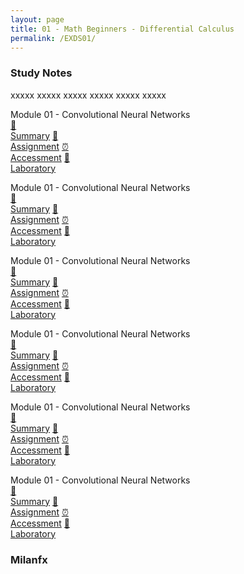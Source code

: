 ```yaml
---
layout: page
title: 01 - Math Beginners - Differential Calculus
permalink: /EXDS01/
---
```


<h3>Study Notes</h3>

xxxxx xxxxx xxxxx xxxxx xxxxx xxxxx

<div>
  <span class="btn spec1"><span class="btn spec2">Module 01 - Convolutional Neural Networks</span>
  <br>
  <a href="/01-MSDS-Express/EXDS01/M1/" class="btn icon1">📝<br>Summary</a>
  <a href="/01-MSDS-Express/EXDS01/M1/" class="btn icon2">📖<br>Assignment</a>
  <a href="/01-MSDS-Express/EXDS01/M1/" class="btn icon3">⏰<br>Accessment</a>
  <a href="/01-MSDS-Express/EXDS01/M1/" class="btn icon4">📂<br>Laboratory</a>
  </span>

  <span class="btn spec1"><span class="btn spec2">Module 01 - Convolutional Neural Networks</span>
  <br>
  <a href="/01-MSDS-Express/EXDS01/M1/" class="btn icon1">📝<br>Summary</a>
  <a href="/01-MSDS-Express/EXDS01/M1/" class="btn icon2">📖<br>Assignment</a>
  <a href="/01-MSDS-Express/EXDS01/M1/" class="btn icon3">⏰<br>Accessment</a>
  <a href="/01-MSDS-Express/EXDS01/M1/" class="btn icon4">📂<br>Laboratory</a>
  </span>
</div>

<div>
  <span class="btn spec1"><span class="btn spec2">Module 01 - Convolutional Neural Networks</span>
  <br>
  <a href="/01-MSDS-Express/EXDS01/M1/" class="btn icon1">📝<br>Summary</a>
  <a href="/01-MSDS-Express/EXDS01/M1/" class="btn icon2">📖<br>Assignment</a>
  <a href="/01-MSDS-Express/EXDS01/M1/" class="btn icon3">⏰<br>Accessment</a>
  <a href="/01-MSDS-Express/EXDS01/M1/" class="btn icon4">📂<br>Laboratory</a>
  </span>

  <span class="btn spec1"><span class="btn spec2">Module 01 - Convolutional Neural Networks</span>
  <br>
  <a href="/01-MSDS-Express/EXDS01/M1/" class="btn icon1">📝<br>Summary</a>
  <a href="/01-MSDS-Express/EXDS01/M1/" class="btn icon2">📖<br>Assignment</a>
  <a href="/01-MSDS-Express/EXDS01/M1/" class="btn icon3">⏰<br>Accessment</a>
  <a href="/01-MSDS-Express/EXDS01/M1/" class="btn icon4">📂<br>Laboratory</a>
  </span>
</div>

<div>
  <span class="btn spec1"><span class="btn spec2">Module 01 - Convolutional Neural Networks</span>
  <br>
  <a href="/01-MSDS-Express/EXDS01/M1/" class="btn icon1">📝<br>Summary</a>
  <a href="/01-MSDS-Express/EXDS01/M1/" class="btn icon2">📖<br>Assignment</a>
  <a href="/01-MSDS-Express/EXDS01/M1/" class="btn icon3">⏰<br>Accessment</a>
  <a href="/01-MSDS-Express/EXDS01/M1/" class="btn icon4">📂<br>Laboratory</a>
  </span>

  <span class="btn spec1"><span class="btn spec2">Module 01 - Convolutional Neural Networks</span>
  <br>
  <a href="/01-MSDS-Express/EXDS01/M1/" class="btn icon1">📝<br>Summary</a>
  <a href="/01-MSDS-Express/EXDS01/M1/" class="btn icon2">📖<br>Assignment</a>
  <a href="/01-MSDS-Express/EXDS01/M1/" class="btn icon3">⏰<br>Accessment</a>
  <a href="/01-MSDS-Express/EXDS01/M1/" class="btn icon4">📂<br>Laboratory</a>
  </span>
</div>

<h3>Milanfx</h3>
